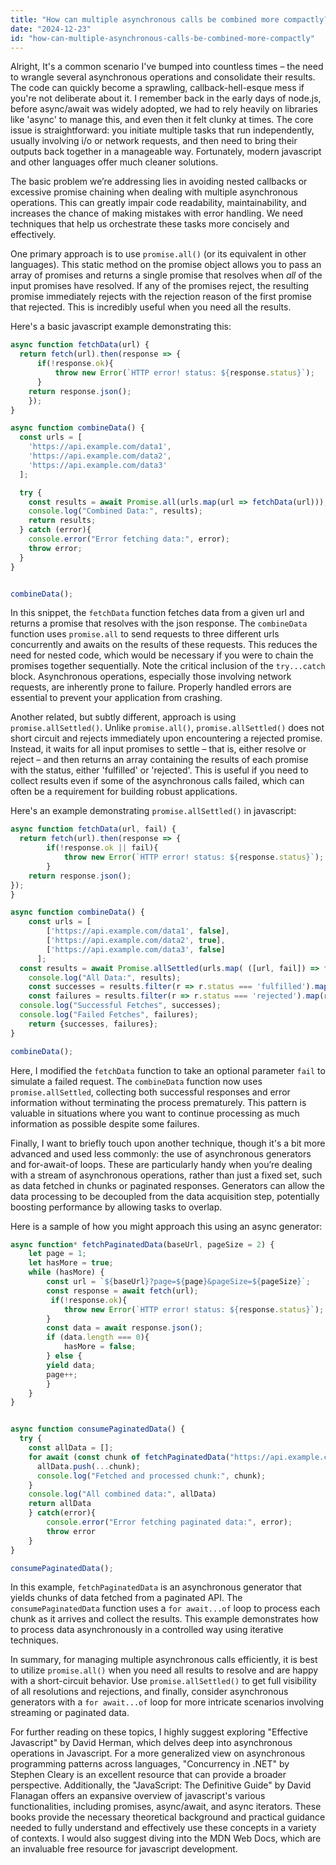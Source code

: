 ```yaml
---
title: "How can multiple asynchronous calls be combined more compactly?"
date: "2024-12-23"
id: "how-can-multiple-asynchronous-calls-be-combined-more-compactly"
---
```


Alright,  It's a common scenario I've bumped into countless times – the need to wrangle several asynchronous operations and consolidate their results. The code can quickly become a sprawling, callback-hell-esque mess if you're not deliberate about it. I remember back in the early days of node.js, before async/await was widely adopted, we had to rely heavily on libraries like 'async' to manage this, and even then it felt clunky at times. The core issue is straightforward: you initiate multiple tasks that run independently, usually involving i/o or network requests, and then need to bring their outputs back together in a manageable way. Fortunately, modern javascript and other languages offer much cleaner solutions.

The basic problem we’re addressing lies in avoiding nested callbacks or excessive promise chaining when dealing with multiple asynchronous operations. This can greatly impair code readability, maintainability, and increases the chance of making mistakes with error handling. We need techniques that help us orchestrate these tasks more concisely and effectively.

One primary approach is to use `promise.all()` (or its equivalent in other languages). This static method on the promise object allows you to pass an array of promises and returns a single promise that resolves when *all* of the input promises have resolved. If any of the promises reject, the resulting promise immediately rejects with the rejection reason of the first promise that rejected. This is incredibly useful when you need all the results.

Here's a basic javascript example demonstrating this:

```javascript
async function fetchData(url) {
  return fetch(url).then(response => {
      if(!response.ok){
          throw new Error(`HTTP error! status: ${response.status}`);
      }
    return response.json();
    });
}

async function combineData() {
  const urls = [
    'https://api.example.com/data1',
    'https://api.example.com/data2',
    'https://api.example.com/data3'
  ];

  try {
    const results = await Promise.all(urls.map(url => fetchData(url)));
    console.log("Combined Data:", results);
    return results;
  } catch (error){
    console.error("Error fetching data:", error);
    throw error;
  }
}


combineData();

```

In this snippet, the `fetchData` function fetches data from a given url and returns a promise that resolves with the json response. The `combineData` function uses `promise.all` to send requests to three different urls concurrently and awaits on the results of these requests. This reduces the need for nested code, which would be necessary if you were to chain the promises together sequentially. Note the critical inclusion of the `try...catch` block. Asynchronous operations, especially those involving network requests, are inherently prone to failure. Properly handled errors are essential to prevent your application from crashing.

Another related, but subtly different, approach is using `promise.allSettled()`. Unlike `promise.all()`, `promise.allSettled()` does not short circuit and rejects immediately upon encountering a rejected promise. Instead, it waits for all input promises to settle – that is, either resolve or reject – and then returns an array containing the results of each promise with the status, either 'fulfilled' or 'rejected'. This is useful if you need to collect results even if some of the asynchronous calls failed, which can often be a requirement for building robust applications.

Here's an example demonstrating `promise.allSettled()` in javascript:

```javascript
async function fetchData(url, fail) {
  return fetch(url).then(response => {
        if(!response.ok || fail){
            throw new Error(`HTTP error! status: ${response.status}`);
        }
    return response.json();
});
}

async function combineData() {
    const urls = [
        ['https://api.example.com/data1', false],
        ['https://api.example.com/data2', true],
        ['https://api.example.com/data3', false]
      ];
  const results = await Promise.allSettled(urls.map( ([url, fail]) => fetchData(url, fail)));
    console.log("All Data:", results);
    const successes = results.filter(r => r.status === 'fulfilled').map(r => r.value);
    const failures = results.filter(r => r.status === 'rejected').map(r => r.reason);
  console.log("Successful Fetches", successes);
  console.log("Failed Fetches", failures);
    return {successes, failures};
}

combineData();
```

Here, I modified the `fetchData` function to take an optional parameter `fail` to simulate a failed request. The `combineData` function now uses `promise.allSettled`, collecting both successful responses and error information without terminating the process prematurely. This pattern is valuable in situations where you want to continue processing as much information as possible despite some failures.

Finally, I want to briefly touch upon another technique, though it's a bit more advanced and used less commonly: the use of asynchronous generators and for-await-of loops. These are particularly handy when you’re dealing with a stream of asynchronous operations, rather than just a fixed set, such as data fetched in chunks or paginated responses. Generators can allow the data processing to be decoupled from the data acquisition step, potentially boosting performance by allowing tasks to overlap.

Here is a sample of how you might approach this using an async generator:

```javascript
async function* fetchPaginatedData(baseUrl, pageSize = 2) {
    let page = 1;
    let hasMore = true;
    while (hasMore) {
        const url = `${baseUrl}?page=${page}&pageSize=${pageSize}`;
        const response = await fetch(url);
         if(!response.ok){
            throw new Error(`HTTP error! status: ${response.status}`);
        }
        const data = await response.json();
        if (data.length === 0){
            hasMore = false;
        } else {
        yield data;
        page++;
        }
    }
}


async function consumePaginatedData() {
  try {
    const allData = [];
    for await (const chunk of fetchPaginatedData("https://api.example.com/paged_data")) {
      allData.push(...chunk);
      console.log("Fetched and processed chunk:", chunk);
    }
    console.log("All combined data:", allData)
    return allData
    } catch(error){
        console.error("Error fetching paginated data:", error);
        throw error
    }
}

consumePaginatedData();
```

In this example, `fetchPaginatedData` is an asynchronous generator that yields chunks of data fetched from a paginated API. The `consumePaginatedData` function uses a `for await...of` loop to process each chunk as it arrives and collect the results. This example demonstrates how to process data asynchronously in a controlled way using iterative techniques.

In summary, for managing multiple asynchronous calls efficiently, it is best to utilize `promise.all()` when you need all results to resolve and are happy with a short-circuit behavior. Use `promise.allSettled()` to get full visibility of all resolutions and rejections, and finally, consider asynchronous generators with a `for await...of` loop for more intricate scenarios involving streaming or paginated data.

For further reading on these topics, I highly suggest exploring "Effective Javascript" by David Herman, which delves deep into asynchronous operations in Javascript. For a more generalized view on asynchronous programming patterns across languages, "Concurrency in .NET" by Stephen Cleary is an excellent resource that can provide a broader perspective. Additionally, the "JavaScript: The Definitive Guide" by David Flanagan offers an expansive overview of javascript's various functionalities, including promises, async/await, and async iterators. These books provide the necessary theoretical background and practical guidance needed to fully understand and effectively use these concepts in a variety of contexts. I would also suggest diving into the MDN Web Docs, which are an invaluable free resource for javascript development.

